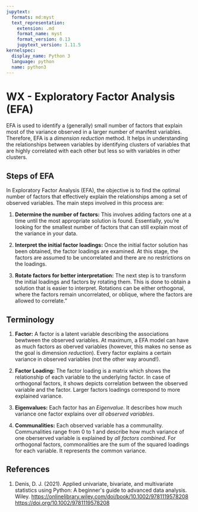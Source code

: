 ```yaml
---
jupytext:
  formats: md:myst
  text_representation:
    extension: .md
    format_name: myst
    format_version: 0.13
    jupytext_version: 1.11.5
kernelspec:
  display_name: Python 3
  language: python
  name: python3
---
```


# WX - Exploratory Factor Analysis (EFA)

EFA is used to identify a (generally) small number of factors that explain most of the variance observed in a larger number of manifest variables. Therefore, EFA is a *dimension reduction* method. It helps in understanding the relationships between variables by identifying clusters of variables that are highly correlated with each other but less so with variables in other clusters. 

## Steps of EFA

In Exploratory Factor Analysis (EFA), the objective is to find the optimal number of factors that effectively explain the relationships among a set of observed variables. The main steps involved in this process are:

1. **Determine the number of factors:** This involves adding factors one at a time until the most appropriate solution is found. Essentially, you’re looking for the smallest number of factors that can still explain most of the variance in your data.

2. **Interpret the initial factor loadings:** Once the initial factor solution has been obtained, the factor loadings are examined. At this stage, the factors are assumed to be uncorrelated and there are no restrictions on the loadings.

3. **Rotate factors for better interpretation:** The next step is to transform the initial loadings and factors by rotating them. This is done to obtain a solution that is easier to interpret. Rotations can be either orthogonal, where the factors remain uncorrelated, or oblique, where the factors are allowed to correlate.”

## Terminology

1. **Factor:** A factor is a latent variable describing the associations bewtween the observed variables. At maximum, a EFA model can have as much factors as oberved variables (however, this makes no sense as the goal is dimension *reduction*). Every factor explains a certain variance in observed variables (not the other way around!). 

2. **Factor Loading:** The factor loading is a matrix which shows the relationship of each variable to the underlying factor. In case of orthogonal factors, it shows depicts correlation between the observed variable and the factor. Larger factors loadings correspond to more explained variance.

3. **Eigenvalues:** Each factor has an *Eigenvalue*. It describes how much variance one factor explains over *all observed variables*. 

4. **Communalities:** Each observed variable has a communality. Communalities range from 0 to 1 and describe how much variance of one oberserved variable is explained by *all factors combined*. For orthogonal factors, commonalities are the sum of the squared loadings for each variable. It represents the common variance. 

## References

1. Denis, D. J. (2021). Applied univariate, bivariate, and multivariate statistics using Python: A beginner's guide to advanced data analysis. Wiley. https://onlinelibrary.wiley.com/doi/book/10.1002/9781119578208 https://doi.org/10.1002/9781119578208


